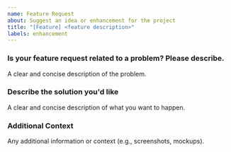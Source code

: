 ```yaml
---
name: Feature Request
about: Suggest an idea or enhancement for the project
title: "[Feature] <feature description>"
labels: enhancement
---
```


### Is your feature request related to a problem? Please describe.
A clear and concise description of the problem.

### Describe the solution you'd like
A clear and concise description of what you want to happen.

### Additional Context
Any additional information or context (e.g., screenshots, mockups).